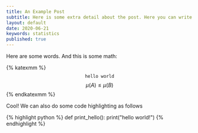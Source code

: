 ```yaml
---
title: An Example Post
subtitle: Here is some extra detail about the post. Here you can write whatever you want and it will appear against the front page.
layout: default
date: 2020-06-21
keywords: statistics
published: true
---
```


Here are some words. And this is some math:

{% katexmm %}
$$
\texttt{hello world}
$$
$$\mu(A)\leq \mu(B)$$
{% endkatexmm %}

Cool! We can also do some code highlighting as follows

{% highlight python %}
def print_hello():
    print("hello world!")
{% endhighlight %}

